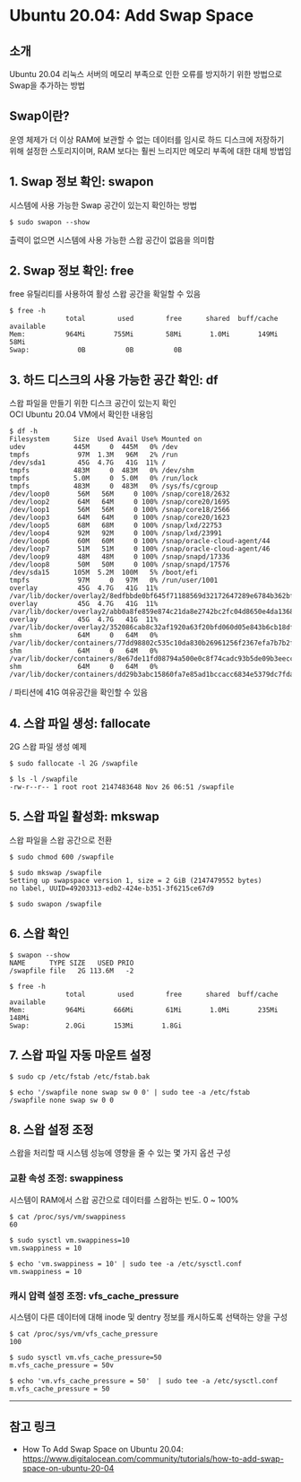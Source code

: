 # Ubuntu 20.04: Add Swap Space

## 소개
Ubuntu 20.04 리눅스 서버의 메모리 부족으로 인한 오류를 방지하기 위한 방법으로 Swap을 추가하는 방법

## Swap이란?
운영 체제가 더 이상 RAM에 보관할 수 없는 데이터를 임시로 하드 디스크에 저장하기 위해 설정한 스토리지이며, RAM 보다는 훨씬 느리지만 메모리 부족에 대한 대체 방법임

## 1. Swap 정보 확인: swapon

시스템에 사용 가능한 Swap 공간이 있는지 확인하는 방법
```
$ sudo swapon --show
```
출력이 없으면 시스템에 사용 가능한 스왑 공간이 없음을 의미함

## 2. Swap 정보 확인: free

free 유틸리티를 사용하여 활성 스왑 공간을 확일할 수 있음
```
$ free -h
              total        used        free      shared  buff/cache   available
Mem:          964Mi       755Mi        58Mi       1.0Mi       149Mi        58Mi
Swap:            0B          0B          0B
```

## 3. 하드 디스크의 사용 가능한 공간 확인: df

스왑 파일을 만들기 위한 디스크 공간이 있는지 확인   
OCI Ubuntu 20.04 VM에서 확인한 내용임   
```
$ df -h
Filesystem      Size  Used Avail Use% Mounted on
udev            445M     0  445M   0% /dev
tmpfs            97M  1.3M   96M   2% /run
/dev/sda1        45G  4.7G   41G  11% /
tmpfs           483M     0  483M   0% /dev/shm
tmpfs           5.0M     0  5.0M   0% /run/lock
tmpfs           483M     0  483M   0% /sys/fs/cgroup
/dev/loop0       56M   56M     0 100% /snap/core18/2632
/dev/loop2       64M   64M     0 100% /snap/core20/1695
/dev/loop1       56M   56M     0 100% /snap/core18/2566
/dev/loop3       64M   64M     0 100% /snap/core20/1623
/dev/loop5       68M   68M     0 100% /snap/lxd/22753
/dev/loop4       92M   92M     0 100% /snap/lxd/23991
/dev/loop6       60M   60M     0 100% /snap/oracle-cloud-agent/44
/dev/loop7       51M   51M     0 100% /snap/oracle-cloud-agent/46
/dev/loop9       48M   48M     0 100% /snap/snapd/17336
/dev/loop8       50M   50M     0 100% /snap/snapd/17576
/dev/sda15      105M  5.2M  100M   5% /boot/efi
tmpfs            97M     0   97M   0% /run/user/1001
overlay          45G  4.7G   41G  11% /var/lib/docker/overlay2/8edfbbde0bf645f71188569d32172647289e6784b362bffdb6507861df81b32e/merged
overlay          45G  4.7G   41G  11% /var/lib/docker/overlay2/abb0a8fe859e874c21da8e2742bc2fc04d8650e4da13680aa7c1edad99161508/merged
overlay          45G  4.7G   41G  11% /var/lib/docker/overlay2/352086cab8c32af1920a63f20bfd060d05e843b6cb18df9ea669ceff4d5ab03a/merged
shm              64M     0   64M   0% /var/lib/docker/containers/77dd98802c535c10da830b26961256f2367efa7b7b2f11312e7580f873f0d833/mounts/shm
shm              64M     0   64M   0% /var/lib/docker/containers/8e67de11fd08794a500e0c8f74cadc93b5de09b3eecce7bee79e1bd55362b974/mounts/shm
shm              64M     0   64M   0% /var/lib/docker/containers/dd29b3abc15860fa7e85ad1bccacc6834e5379dc7fda399963a6a71c426253e0/mounts/shm
```
/ 파티션에 41G 여유공간을 확인할 수 있음

## 4. 스왑 파일 생성: fallocate

2G 스왑 파일 생성 예제
```
$ sudo fallocate -l 2G /swapfile

$ ls -l /swapfile
-rw-r--r-- 1 root root 2147483648 Nov 26 06:51 /swapfile
```

## 5. 스왑 파일 활성화: mkswap

스왑 파일을 스왑 공간으로 전환
```
$ sudo chmod 600 /swapfile

$ sudo mkswap /swapfile
Setting up swapspace version 1, size = 2 GiB (2147479552 bytes)
no label, UUID=49203313-edb2-424e-b351-3f6215ce67d9

$ sudo swapon /swapfile
```

## 6. 스왑 확인

```
$ swapon --show
NAME      TYPE SIZE   USED PRIO
/swapfile file   2G 113.6M   -2

$ free -h
              total        used        free      shared  buff/cache   available
Mem:          964Mi       666Mi        61Mi       1.0Mi       235Mi       148Mi
Swap:         2.0Gi       153Mi       1.8Gi
```

## 7. 스왑 파일 자동 마운트 설정
```
$ sudo cp /etc/fstab /etc/fstab.bak

$ echo '/swapfile none swap sw 0 0' | sudo tee -a /etc/fstab
/swapfile none swap sw 0 0

```

## 8. 스왑 설정 조정

스왑을 처리할 때 시스템 성능에 영향을 줄 수 있는 몇 가지 옵션 구성

### 교환 속성 조정: swappiness

시스템이 RAM에서 스왑 공간으로 데이터를 스왑하는 빈도. 0 ~ 100%

```
$ cat /proc/sys/vm/swappiness
60

$ sudo sysctl vm.swappiness=10
vm.swappiness = 10

$ echo 'vm.swappiness = 10' | sudo tee -a /etc/sysctl.conf
vm.swappiness = 10

```

### 캐시 압력 설정 조정: vfs_cache_pressure

시스템이 다른 데이터에 대해 inode 및 dentry 정보를 캐시하도록 선택하는 양을 구성

```
$ cat /proc/sys/vm/vfs_cache_pressure
100

$ sudo sysctl vm.vfs_cache_pressure=50
m.vfs_cache_pressure = 50v

$ echo 'vm.vfs_cache_pressure = 50'  | sudo tee -a /etc/sysctl.conf
m.vfs_cache_pressure = 50
```

***
## 참고 링크
- How To Add Swap Space on Ubuntu 20.04: https://www.digitalocean.com/community/tutorials/how-to-add-swap-space-on-ubuntu-20-04